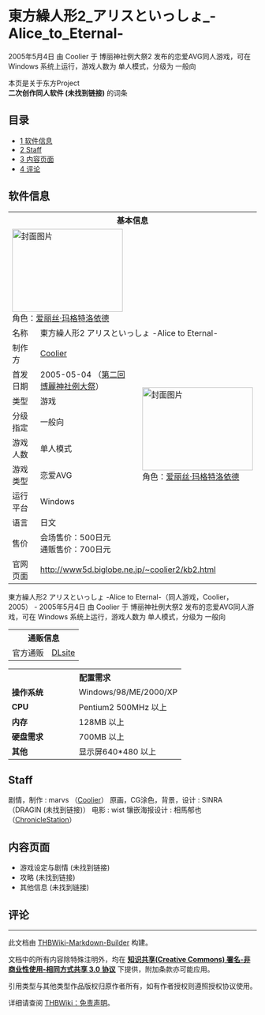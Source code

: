 # 東方繰人形2_アリスといっしょ_-Alice_to_Eternal-

<!-- source html: G:\repos\THBWiki-Markdown-Builder\THBWikiMarkdown\Temp\main\9\9c\ns0%3A%E6%9D%B1%E6%96%B9%E7%B9%B0%E4%BA%BA%E5%BD%A22_%E3%82%A2%E3%83%AA%E3%82%B9%E3%81%A8%E3%81%84%E3%81%A3%E3%81%97%E3%82%87_-Alice_to_Eternal-.html -->

2005年5月4日 由 Coolier 于 博丽神社例大祭2 发布的恋爱AVG同人游戏，可在 Windows 系统上运行，游戏人数为 单人模式，分级为 一般向

本页是关于东方Project  
 **二次创作同人软件 (未找到链接)** 的词条

## 目录

- [1 软件信息](#软件信息)
- [2 Staff](#Staff)
- [3 内容页面](#内容页面)
- [4 评论](#评论)





## 软件信息

<table><tbody><tr><th colspan="3">基本信息</th></tr><tr><td class="cover-artwork-mobile" colspan="2"><a href="./文件-東方繰人形2_アリスといっしょ_-Alice_to_Eternal-封面.jpg.md" class="image" title="封面图片"><img alt="封面图片" src="https://upload.thwiki.cc/thumb/0/05/%E6%9D%B1%E6%96%B9%E7%B9%B0%E4%BA%BA%E5%BD%A22_%E3%82%A2%E3%83%AA%E3%82%B9%E3%81%A8%E3%81%84%E3%81%A3%E3%81%97%E3%82%87_-Alice_to_Eternal-%E5%B0%81%E9%9D%A2.jpg/224px-%E6%9D%B1%E6%96%B9%E7%B9%B0%E4%BA%BA%E5%BD%A22_%E3%82%A2%E3%83%AA%E3%82%B9%E3%81%A8%E3%81%84%E3%81%A3%E3%81%97%E3%82%87_-Alice_to_Eternal-%E5%B0%81%E9%9D%A2.jpg" decoding="async" loading="lazy" width="224" height="168" srcset="https://upload.thwiki.cc/thumb/0/05/%E6%9D%B1%E6%96%B9%E7%B9%B0%E4%BA%BA%E5%BD%A22_%E3%82%A2%E3%83%AA%E3%82%B9%E3%81%A8%E3%81%84%E3%81%A3%E3%81%97%E3%82%87_-Alice_to_Eternal-%E5%B0%81%E9%9D%A2.jpg/336px-%E6%9D%B1%E6%96%B9%E7%B9%B0%E4%BA%BA%E5%BD%A22_%E3%82%A2%E3%83%AA%E3%82%B9%E3%81%A8%E3%81%84%E3%81%A3%E3%81%97%E3%82%87_-Alice_to_Eternal-%E5%B0%81%E9%9D%A2.jpg 1.5x, https://upload.thwiki.cc/thumb/0/05/%E6%9D%B1%E6%96%B9%E7%B9%B0%E4%BA%BA%E5%BD%A22_%E3%82%A2%E3%83%AA%E3%82%B9%E3%81%A8%E3%81%84%E3%81%A3%E3%81%97%E3%82%87_-Alice_to_Eternal-%E5%B0%81%E9%9D%A2.jpg/448px-%E6%9D%B1%E6%96%B9%E7%B9%B0%E4%BA%BA%E5%BD%A22_%E3%82%A2%E3%83%AA%E3%82%B9%E3%81%A8%E3%81%84%E3%81%A3%E3%81%97%E3%82%87_-Alice_to_Eternal-%E5%B0%81%E9%9D%A2.jpg 2x" data-file-width="640" data-file-height="480"></a><div class="cover-char">角色：<a href="./爱丽丝·玛格特洛依德.md" title="爱丽丝·玛格特洛依德">爱丽丝·玛格特洛依德</a></div></td>
</tr><tr><td class="label">名称</td><td colspan="2"> 東方繰人形2 アリスといっしょ -Alice to Eternal- </td></tr><tr><td class="label">制作方</td><td><a href="./Coolier.md" title="Coolier">Coolier</a></td><td class="cover-artwork" rowspan="8" style="min-width:224px;"><a href="./文件-東方繰人形2_アリスといっしょ_-Alice_to_Eternal-封面.jpg.md" class="image" title="封面图片"><img alt="封面图片" src="https://upload.thwiki.cc/thumb/0/05/%E6%9D%B1%E6%96%B9%E7%B9%B0%E4%BA%BA%E5%BD%A22_%E3%82%A2%E3%83%AA%E3%82%B9%E3%81%A8%E3%81%84%E3%81%A3%E3%81%97%E3%82%87_-Alice_to_Eternal-%E5%B0%81%E9%9D%A2.jpg/224px-%E6%9D%B1%E6%96%B9%E7%B9%B0%E4%BA%BA%E5%BD%A22_%E3%82%A2%E3%83%AA%E3%82%B9%E3%81%A8%E3%81%84%E3%81%A3%E3%81%97%E3%82%87_-Alice_to_Eternal-%E5%B0%81%E9%9D%A2.jpg" decoding="async" loading="lazy" width="224" height="168" srcset="https://upload.thwiki.cc/thumb/0/05/%E6%9D%B1%E6%96%B9%E7%B9%B0%E4%BA%BA%E5%BD%A22_%E3%82%A2%E3%83%AA%E3%82%B9%E3%81%A8%E3%81%84%E3%81%A3%E3%81%97%E3%82%87_-Alice_to_Eternal-%E5%B0%81%E9%9D%A2.jpg/336px-%E6%9D%B1%E6%96%B9%E7%B9%B0%E4%BA%BA%E5%BD%A22_%E3%82%A2%E3%83%AA%E3%82%B9%E3%81%A8%E3%81%84%E3%81%A3%E3%81%97%E3%82%87_-Alice_to_Eternal-%E5%B0%81%E9%9D%A2.jpg 1.5x, https://upload.thwiki.cc/thumb/0/05/%E6%9D%B1%E6%96%B9%E7%B9%B0%E4%BA%BA%E5%BD%A22_%E3%82%A2%E3%83%AA%E3%82%B9%E3%81%A8%E3%81%84%E3%81%A3%E3%81%97%E3%82%87_-Alice_to_Eternal-%E5%B0%81%E9%9D%A2.jpg/448px-%E6%9D%B1%E6%96%B9%E7%B9%B0%E4%BA%BA%E5%BD%A22_%E3%82%A2%E3%83%AA%E3%82%B9%E3%81%A8%E3%81%84%E3%81%A3%E3%81%97%E3%82%87_-Alice_to_Eternal-%E5%B0%81%E9%9D%A2.jpg 2x" data-file-width="640" data-file-height="480"></a><div class="cover-char">角色：<a href="./爱丽丝·玛格特洛依德.md" title="爱丽丝·玛格特洛依德">爱丽丝·玛格特洛依德</a></div></td>
</tr><tr><td class="label">首发日期</td><td>2005-05-04&#160;（<a href="/展会作品列表?e=%E5%8D%9A%E4%B8%BD%E7%A5%9E%E7%A4%BE%E4%BE%8B%E5%A4%A7%E7%A5%AD%232">第二回 博麗神社例大祭</a>）</td></tr><tr><td class="label">类型</td><td>游戏</td></tr><tr><td class="label">分级指定</td><td>一般向</td></tr><tr><td class="label">游戏人数</td><td>单人模式</td></tr><tr><td class="label">游戏类型</td><td>恋爱AVG</td></tr><tr><td class="label">运行平台</td><td>Windows</td></tr><tr><td class="label">语言</td><td>日文</td></tr><tr><td class="label">售价</td><td>会场售价：500日元<br>通贩售价：700日元</td></tr>
<tr><td class="label">官网页面</td><td colspan="2"><a rel="nofollow" class="external free" href="http://www5d.biglobe.ne.jp/~coolier2/kb2.html">http://www5d.biglobe.ne.jp/~coolier2/kb2.html</a></td></tr></tbody></table>

東方繰人形2 アリスといっしょ -Alice to Eternal-（同人游戏，Coolier，2005） - 2005年5月4日 由 Coolier 于 博丽神社例大祭2 发布的恋爱AVG同人游戏，可在 Windows 系统上运行，游戏人数为 单人模式，分级为 一般向

<table><tbody><tr><th colspan="3">通贩信息</th></tr><tr><td class="label">官方通贩</td><td colspan="2"><a rel="nofollow" class="external text" href="http://www.dlsite.com/home/work/=/product_id/RJ116143.html">DLsite</a></td></tr></tbody></table>


  
  

  


<table>
<tbody><tr><th colspan="2">配置需求</th></tr>
<tr><td style="width:120px;padding-left:7px;"><b>操作系统</b></td><td>Windows/98/ME/2000/XP</td></tr><tr><td style="width:120px;padding-left:7px;"><b>CPU</b></td><td>Pentium2 500MHz 以上</td></tr><tr><td style="width:120px;padding-left:7px;"><b>内存</b></td><td>128MB 以上</td></tr><tr><td style="width:120px;padding-left:7px;"><b>硬盘需求</b></td><td>700MB 以上</td></tr><tr><td style="width:120px;padding-left:7px;"><b>其他</b></td><td>显示屏640*480 以上</td></tr>
</tbody></table>



## Staff
剧情，制作
: marvs （[Coolier](./Coolier.md)）
原画，CG涂色，背景，设计
: SINRA （DRAGIN (未找到链接)）
电影
: wist
镶嵌海报设计
: 相馬郁也 （[ChronicleStation](./ChronicleStation.md)）


## 内容页面
- 游戏设定与剧情 (未找到链接)
- 攻略 (未找到链接)
- 其他信息 (未找到链接)


## 评论




---

此文档由 [THBWiki-Markdown-Builder](https://github.com/Delsin-Yu/THBWiki-Markdown-Builder) 构建。

文档中的所有内容除特殊注明外，均在 [**知识共享(Creative Commons) 署名-非商业性使用-相同方式共享 3.0 协议**](https://creativecommons.org/licenses/by-sa/3.0/deed.zh-hans) 下提供，附加条款亦可能应用。

引用类型与其他类型作品版权归原作者所有，如有作者授权则遵照授权协议使用。

详细请查阅 [THBWiki：免责声明](https://thbwiki.cc/THBWiki:%E5%85%8D%E8%B4%A3%E5%A3%B0%E6%98%8E)。

